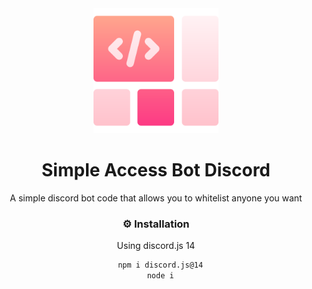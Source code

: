 <div align="center">

  <img src="logo.png" alt="logo" width="200" height="auto" />
    <h1>Simple Access Bot Discord</h1>
  
  <p>A simple discord bot code that allows you to whitelist anyone you want</p>
  
### :gear: Installation

Using discord.js 14

```bash
  npm i discord.js@14
  node i
```
